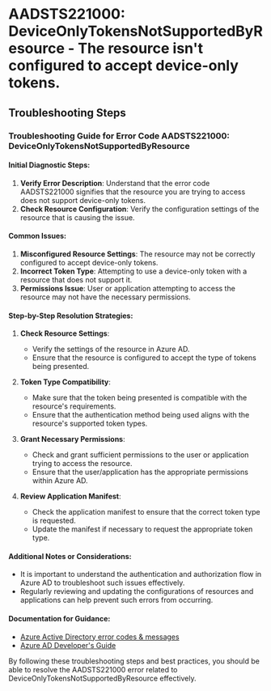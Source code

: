 # AADSTS221000: DeviceOnlyTokensNotSupportedByResource - The resource isn't configured to accept device-only tokens.


## Troubleshooting Steps
### Troubleshooting Guide for Error Code AADSTS221000: DeviceOnlyTokensNotSupportedByResource

#### Initial Diagnostic Steps:
1. **Verify Error Description**: Understand that the error code AADSTS221000 signifies that the resource you are trying to access does not support device-only tokens.
2. **Check Resource Configuration**: Verify the configuration settings of the resource that is causing the issue.

#### Common Issues:
1. **Misconfigured Resource Settings**: The resource may not be correctly configured to accept device-only tokens.
2. **Incorrect Token Type**: Attempting to use a device-only token with a resource that does not support it.
3. **Permissions Issue**: User or application attempting to access the resource may not have the necessary permissions.

#### Step-by-Step Resolution Strategies:
1. **Check Resource Settings**:
    - Verify the settings of the resource in Azure AD.
    - Ensure that the resource is configured to accept the type of tokens being presented.

2. **Token Type Compatibility**:
    - Make sure that the token being presented is compatible with the resource's requirements.
    - Ensure that the authentication method being used aligns with the resource's supported token types.

3. **Grant Necessary Permissions**:
    - Check and grant sufficient permissions to the user or application trying to access the resource.
    - Ensure that the user/application has the appropriate permissions within Azure AD.

4. **Review Application Manifest**:
    - Check the application manifest to ensure that the correct token type is requested.
    - Update the manifest if necessary to request the appropriate token type.

#### Additional Notes or Considerations:
- It is important to understand the authentication and authorization flow in Azure AD to troubleshoot such issues effectively.
- Regularly reviewing and updating the configurations of resources and applications can help prevent such errors from occurring.

#### Documentation for Guidance:
- [Azure Active Directory error codes & messages](https://docs.microsoft.com/en-us/azure/active-directory/develop/reference-aadsts-error-codes)
- [Azure AD Developer's Guide](https://docs.microsoft.com/en-us/azure/active-directory/develop/)

By following these troubleshooting steps and best practices, you should be able to resolve the AADSTS221000 error related to DeviceOnlyTokensNotSupportedByResource effectively.